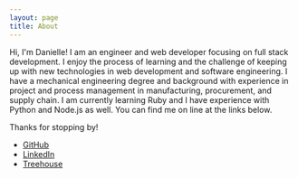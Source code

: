```yaml
---
layout: page
title: About
---
```




Hi, I'm Danielle! I am an engineer and web developer focusing on full stack development. I enjoy the process of learning and the challenge of keeping up with new technologies in web development and software engineering. I have a mechanical engineering degree and background with experience in project and process management in manufacturing, procurement, and supply chain. I am currently learning Ruby and I have experience with Python and Node.js as well. You can find me on line at the links below. 

Thanks for stopping by!


* [GitHub](https://github.com/danie11edotcom)
* [LinkedIn](https://www.linkedin.com/in/daniellehill1)
* [Treehouse](https://teamtreehouse.com/daniellehill2)